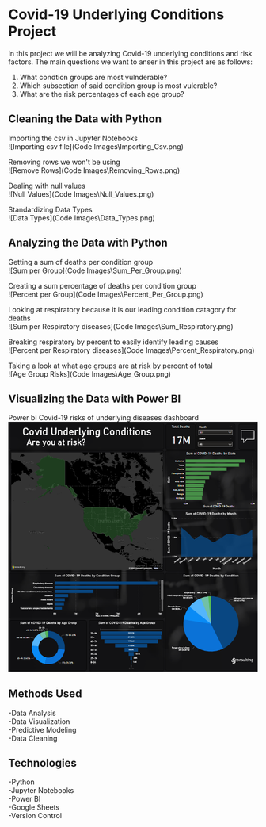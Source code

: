 # **Covid-19 Underlying Conditions Project**

In this project we will be analyzing Covid-19 underlying conditions and risk factors. The main questions we want to anser in this project are as follows:

1. What condtion groups are most vulnderable?
2. Which subsection of said condition group is most vulerable?
3. What are the risk percentages of each age group?

## **Cleaning the Data with Python**

Importing the csv in Jupyter Notebooks  
![Importing csv file](Code Images\Importing_Csv.png)

Removing rows we won't be using  
![Remove Rows](Code Images\Removing_Rows.png)

Dealing with null values  
![Null Values](Code Images\Null_Values.png)

Standardizing Data Types  
![Data Types](Code Images\Data_Types.png)

## **Analyzing the Data with Python**

Getting a sum of deaths per condition group  
![Sum per Group](Code Images\Sum_Per_Group.png)

Creating a sum percentage of deaths per condition group  
![Percent per Group](Code Images\Percent_Per_Group.png)

Looking at respiratory because it is our leading condition catagory for deaths  
![Sum per Respiratory diseases](Code Images\Sum_Respiratory.png)

Breaking respiratory by percent to easily identify leading causes  
![Percent per Respiratory diseases](Code Images\Percent_Respiratory.png)

Taking a look at what age groups are at risk by percent of total  
![Age Group Risks](Code Images\Age_Group.png)

## **Visualizing the Data with Power BI**

Power bi Covid-19 risks of underlying diseases dashboard  
![Dashboard](Covid_PowerBI_Visualization.png)



## **Methods Used**

-Data Analysis  
-Data Visualization  
-Predictive Modeling  
-Data Cleaning  

## **Technologies**

-Python  
-Jupyter Notebooks  
-Power BI  
-Google Sheets  
-Version Control  
